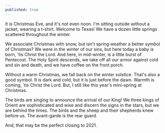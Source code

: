 ```yaml
---
published: true
---
```

It is Christmas Eve, and it's not even noon. I'm sitting outside without a jacket, wearing a t-shirt. Welcome to Texas! We have a dozen little springs scattered throughout the winter.

We associate Christmas with snow, but isn't spring weather a better symbol of Christmas? We were in the winter of our sins, but here today a baby is born, 'tis Christ the Lord. And here, in mid-winter, is a little burst of Pentecost. The Holy Spirit descends, we take off all our armor against cold and sin and death, and we have coffee on the front porch. 

<!-- more -->

Without a warm Christmas, we fall back on the winter solstice. That's also a good symbol. It is dark and cold, but it is just before the dawn. Warmth is coming, 'tis Christ the Lord. But, I still like this year's mini-spring at Christmas. 

The birds are singing to announce the arrival of our King! We three kings of Orient are sophisticated and wise and discern the signs in the stars, but we are behind the times. The birds and the sheep and their shepherds knew before us. The avant-garde is the rear guard. 

And, that may be the perfect closing to 2021.